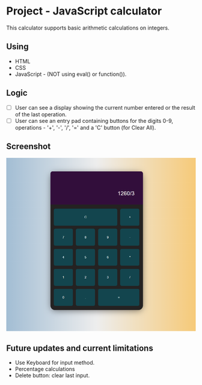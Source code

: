 # Project - JavaScript calculator
This calculator supports basic arithmetic
calculations on integers. 

## Using
- HTML
- CSS
- JavaScript - (NOT using eval() or function()).

## Logic

-   [ ] User can see a display showing the current number entered or the
result of the last operation.
-   [ ] User can see an entry pad containing buttons for the digits 0-9, 
operations - '+', '-', '/', '=' and a 'C' button (for Clear All).

## Screenshot

![Calculator-Img](calc-img.png)

## Future updates and current limitations

-   Use Keyboard for input method.
-   Percentage calculations
-   Delete button: clear last input.
